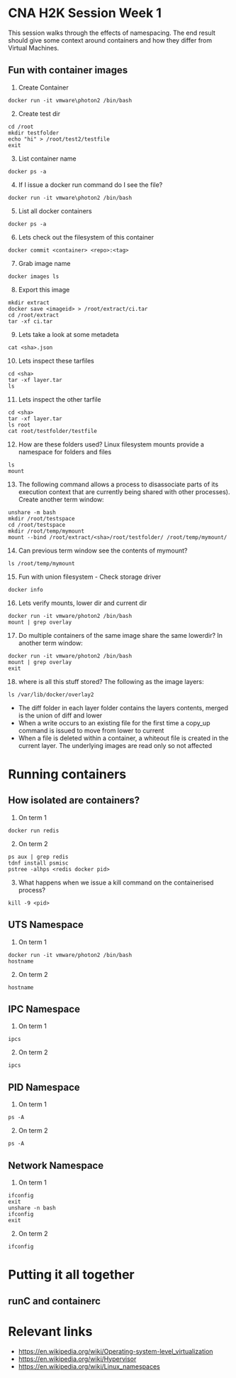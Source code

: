 # CNA H2K Session Week 1

This session walks through the effects of namespacing.  The end result should give some context around containers and how they differ from Virtual Machines.

## Fun with container images

1. Create Container

`docker run -it vmware\photon2 /bin/bash`

2. Create test dir

```
cd /root
mkdir testfolder
echo "hi" > /root/test2/testfile
exit
```

3. List container name

`docker ps -a`

4. If I issue a docker run command do I see the file?

`docker run -it vmware\photon2 /bin/bash`

5. List all docker containers

`docker ps -a`

6. Lets check out the filesystem of this container

`docker commit <container> <repo>:<tag>`

7. Grab image name

`docker images ls`

8. Export this image

```
mkdir extract
docker save <imageid> > /root/extract/ci.tar
cd /root/extract
tar -xf ci.tar
```

9. Lets take a look at some metadeta

`cat <sha>.json`

10. Lets inspect these tarfiles

```
cd <sha>
tar -xf layer.tar
ls
```

11. Lets inspect the other tarfile

```
cd <sha>
tar -xf layer.tar
ls root
cat root/testfolder/testfile
```

12. How are these folders used? Linux filesystem mounts provide a namespace for folders and files

```
ls
mount
```

13. The following command allows a process to disassociate parts of its execution context that are currently being shared with other processes).  Create another term window:

```
unshare -m bash
mkdir /root/testspace
cd /root/testspace
mkdir /root/temp/mymount
mount --bind /root/extract/<sha>/root/testfolder/ /root/temp/mymount/
```

14. Can previous term window see the contents of mymount?

`ls /root/temp/mymount`

15. Fun with union filesystem - Check storage driver

`docker info`

16. Lets verify mounts, lower dir and current dir

```
docker run -it vmware/photon2 /bin/bash
mount | grep overlay
```

17. Do multiple containers of the same image share the same lowerdir?  In another term window:

```
docker run -it vmware/photon2 /bin/bash
mount | grep overlay
exit
```

18. where is all this stuff stored?  The following as the image layers:

`ls /var/lib/docker/overlay2`

- The diff folder in each layer folder contains the layers contents, merged is the union of diff and lower
- When a write occurs to an existing file for the first time a copy_up command is issued to move from lower to current
- When a file is deleted within a container, a whiteout file is created in the current layer.  The underlying images are read only so not affected

# Running containers

## How isolated are containers?

1. On term 1

`docker run redis`

2. On term 2

```
ps aux | grep redis
tdnf install psmisc
pstree -alhps <redis docker pid>
```

3. What happens when we issue a kill command on the containerised process?

`kill -9 <pid>`

## UTS Namespace

1. On term 1

```
docker run -it vmware/photon2 /bin/bash
hostname
```

2. On term 2

`hostname`

## IPC Namespace

1. On term 1

`ipcs`

2. On term 2

`ipcs`

## PID Namespace

1. On term 1

`ps -A`

2. On term 2

`ps -A`

## Network Namespace

1. On term 1

```
ifconfig
exit
unshare -n bash
ifconfig
exit
```

2. On term 2

`ifconfig`

# Putting it all together

## runC and containerc

# Relevant links
- https://en.wikipedia.org/wiki/Operating-system-level_virtualization
- https://en.wikipedia.org/wiki/Hypervisor
- https://en.wikipedia.org/wiki/Linux_namespaces
